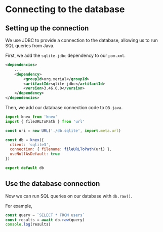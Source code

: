 # Connecting to the database

## Setting up the connection

We use JDBC to provide a connection to the database, allowing us to run SQL queries from Java.

First, we add the `sqlite-jdbc` dependency to our `pom.xml`.

```xml
<dependencies>
    ...
    <dependency>
        <groupId>org.xerial</groupId>
        <artifactId>sqlite-jdbc</artifactId>
        <version>3.46.0.0</version>
    </dependency>
</dependencies>
```

Then, we add our database connection code to `DB.java`.

```js
import knex from 'knex'
import { fileURLToPath } from 'url'

const uri = new URL('./db.sqlite', import.meta.url)

const db = knex({
  client: 'sqlite3',
  connection: { filename: fileURLToPath(uri) },
  useNullAsDefault: true
})

export default db
```

## Use the database connection

Now we can run SQL queries on our database with `db.raw()`.

For example,

```js
const query = `SELECT * FROM users`
const results = await db.raw(query)
console.log(results)
```
